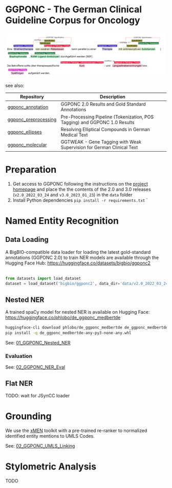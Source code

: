 # GGPONC - The German Clinical Guideline Corpus for Oncology

![GGPONC Annotations in INCepTION](assets/annotation.png)

see also:

| Repository | Description |
| ---- | ---- |
| [ggponc_annotation](https://github.com/hpi-dhc/ggponc_annotation) | GGPONC 2.0 Results and Gold Standard Annotations |
| [ggponc_preprocessing](https://github.com/hpi-dhc/ggponc_preprocessing) | Pre-Processing Pipeline (Tokenization, POS Tagging) and GGPONC 1.0 Results |
| [ggponc_ellipses](https://github.com/hpi-dhc/ggponc_ellipses) | Resolving Elliptical Compounds in German Medical Text |
| [ggponc_molecular](https://github.com/hpi-dhc/ggponc_molecular) | GGTWEAK - Gene Tagging with Weak Supervision for German Clinical Text |

# Preparation

1. Get access to GGPONC following the instructions on the [project homepage](https://www.leitlinienprogramm-onkologie.de/projekte/ggponc-english/) and place the the contents of the 2.0 and 3.0 releases (`v2.0_2022_03_24` and `v3.0_2023_01_23`) in the `data` folder
2. Install Python dependencies `pip install -r requirements.txt` `

# Named Entity Recognition

## Data Loading

A BigBIO-compatible data loader for loading the latest gold-standard annotations (GGPONC 2.0) to train NER models are available through the Hugging Face Hub: https://huggingface.co/datasets/bigbio/ggponc2

```python

from datasets import load_dataset
dataset = load_dataset('bigbio/ggponc2', data_dir='data/v2.0_2022_03_24', name='ggponc2_fine_long_bigbio_kb')

```

## Nested NER

A trained spaCy model for nested NER is available on Hugging Face: https://huggingface.co/phlobo/de_ggponc_medbertde

```bash
huggingface-cli download phlobo/de_ggponc_medbertde de_ggponc_medbertde-any-py3-none-any.whl --local-dir .
pip install -q de_ggponc_medbertde-any-py3-none-any.whl
```

See: [01_GGPONC_Nested_NER](01_GGPONC_Nested_NER.ipynb)

### Evaluation

See: [02_GGPONC_NER_Eval](02_GGPONC_NER_Eval.ipynb)

## Flat NER

TODO: wait for JSynCC loader

# Grounding

We use the [xMEN](https://github.com/hpi-dhc/xmen/) toolkit with a pre-trained re-ranker to normalized identified entity mentions to UMLS Codes.

See: [02_GGPONC_UMLS_Linking](02_GGPONC_UMLS_Linking.ipynb)

# Stylometric Analysis

TODO
